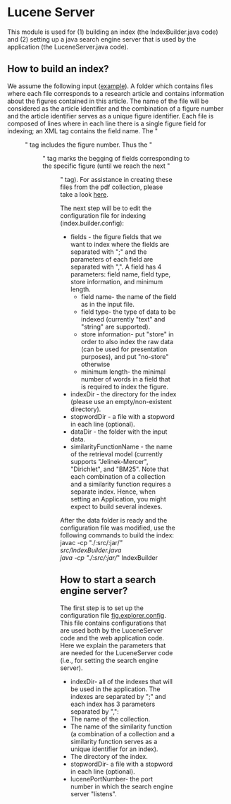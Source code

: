 # Lucene Server

This module is used for (1) building an index (the IndexBuilder.java code) and (2) setting up a java search engine server that is used by the application (the LuceneServer.java code).

## How to build an index?

We assume the following input ([example](https://github.com/saarku/fig-explorer/tree/master/small_dataset/acl_figures)). A folder which contains files where each file corresponds to a research article and contains information about the figures contained in this article. The name of the file will be considered as the article identifier and the combination of a figure number and the article identifier serves as a unique figure identifier.
Each file is composed of lines where in each line there is a single figure field for indexing; an XML tag contains the field name. The "<figure>" tag includes the figure number. Thus the "<figure>" tag marks the begging of fields corresponding to the specific figure (until we reach the next "<figure>" tag). For assistance in creating these files from the pdf collection, please take a look [here](https://github.com/saarku/fig-explorer/tree/master/pre-processing).

The next step will be to edit the configuration file for indexing (index.builder.config):
* fields - the figure fields that we want to index where the fields are separated with ";" and the parameters of each field are separated with ",". A field has 4 parameters: field name, field type, store information, and minimum length.
  * field name- the name of the field as in the input file.
  * field type- the type of data to be indexed (currently "text" and "string" are supported).
  * store information- put "store" in order to also index the raw data (can be used for presentation purposes), and put "no-store" otherwise
  * minimum length- the minimal number of words in a field that is required to index the figure.
* indexDir - the directory for the index (please use an empty/non-existent directory).
* stopwordDir - a file with a stopword in each line (optional).
* dataDir - the folder with the input data.
* similarityFunctionName - the name of the retrieval model (currently supports "Jelinek-Mercer", "Dirichlet", and "BM25".
Note that each combination of a collection and a similarity function requires a separate index. Hence, when setting an Application, you might expect to build several indexes.

After the data folder is ready and the configuration file was modified, use the following commands to build the index: \
javac -cp "./:src/:jar/*" src/IndexBuilder.java \
java -cp "./:src/:jar/*" IndexBuilder

## How to start a search engine server?

The first step is to set up the configuration file [fig.explorer.config](https://github.com/saarku/fig-explorer/blob/master/fig.explorer.config). This file contains configurations that are used both by the LuceneServer code and the web application code. Here we explain the parameters that are needed for the LuceneServer code (i.e., for setting the search engine server).
* indexDir- all of the indexes that will be used in the application. The indexes are separated by ";" and each index has 3 parameters separated by ",":
 * The name of the collection.
 * The name of the similarity function (a combination of a collection and a similarity function serves as a unique identifier for an index).
 * The directory of the index.
* stopwordDir- a file with a stopword in each line (optional).
* lucenePortNumber- the port number in which the search engine server "listens".
